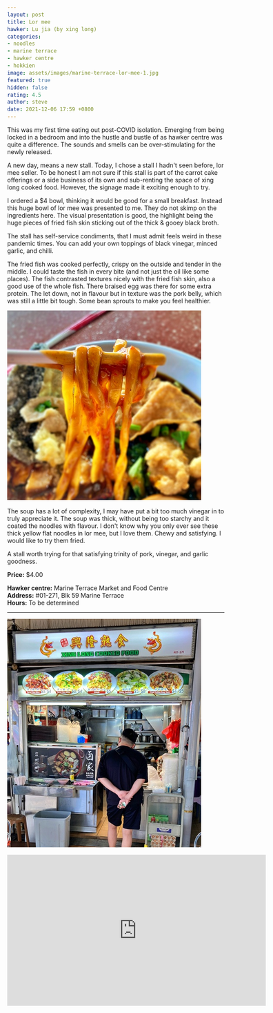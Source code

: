 ```yaml
---
layout: post
title: Lor mee
hawker: Lu jia (by xing long)
categories:
- noodles
- marine terrace
- hawker centre
- hokkien
image: assets/images/marine-terrace-lor-mee-1.jpg
featured: true
hidden: false
rating: 4.5
author: steve
date: 2021-12-06 17:59 +0800
---
```

This was my first time eating out post-COVID isolation. Emerging from being locked in a bedroom and into the hustle and bustle of as hawker centre was quite a difference. The sounds and smells can be over-stimulating for the newly released.

A new day, means a new stall. Today, I chose a stall I hadn't seen before, lor mee seller. To be honest I am not sure if this stall is part of the carrot cake offerings or a side business of its own and sub-renting the space of xing long cooked food. However, the signage made it exciting enough to try.

I ordered a $4 bowl, thinking it would be good for a small breakfast. Instead this huge bowl of lor mee was presented to me. They do not skimp on the ingredients here. The visual presentation is good, the highlight being the huge pieces of fried fish skin sticking out of the thick & gooey black broth.

The stall has self-service condiments, that I must admit feels weird in these pandemic times. You can add your own toppings of black vinegar, minced garlic, and chilli.

The fried fish was cooked perfectly, crispy on the outside and tender in the middle. I could taste the fish in every bite (and not just the oil like some places). The fish contrasted textures nicely with the fried fish skin, also a good use of the whole fish. There braised egg was there for some extra protein. The let down, not in flavour but in texture was the pork belly, which was still a little bit tough. Some bean sprouts to make you feel healthier.

![lor mee mee](/assets/images/marine-terrace-lor-mee-2.jpg "lor mee mee")

The soup has a lot of complexity, I may have put a bit too much vinegar in to truly appreciate it. The soup was thick, without being too starchy and it coated the noodles with flavour. I don't know why you only ever see these thick yellow flat noodles in lor mee, but I love them. Chewy and satisfying. I would like to try them fried.

A stall worth trying for that satisfying trinity of pork, vinegar, and garlic goodness.

**Price:** $4.00  

**Hawker centre:** Marine Terrace Market and Food Centre  
**Address:** #01-271, Blk 59 Marine Terrace  
**Hours:** To be determined

***  

![Xin long lor mee](/assets/images/marine-terrace-lor-mee-3.jpg "Xin long lor mee")

<iframe src="https://www.google.com/maps/embed?pb=!1m18!1m12!1m3!1d3988.782240162541!2d103.91354511453848!3d1.3057713990476347!2m3!1f0!2f0!3f0!3m2!1i1024!2i768!4f13.1!3m3!1m2!1s0x31da229fc776e597%3A0xb4fba9f23d28025f!2s50A%20Marine%20Terrace%20Market!5e0!3m2!1sen!2ssg!4v1606313329702!5m2!1sen!2ssg" width="600" height="350" frameborder="0" style="border:0;" allowfullscreen="" aria-hidden="false" tabindex="0"></iframe>